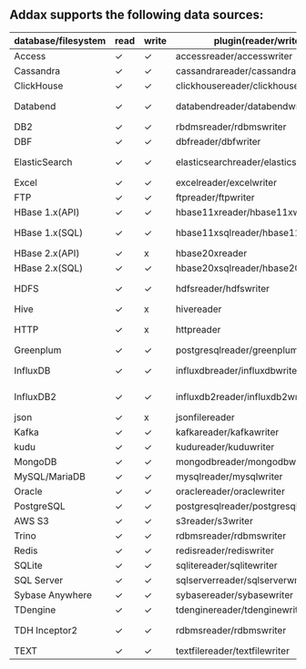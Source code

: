 ## Addax supports the following data sources:

| database/filesystem | read | write | plugin(reader/writer)                   | memo                            |
|---------------------|------|-------|-----------------------------------------|---------------------------------|
| Access              | ✓    | ✓     | accessreader/accesswriter               | suuport [Access][9]             |
| Cassandra           | ✓    | ✓     | cassandrareader/cassandrawriter         |                                 |
| ClickHouse          | ✓    | ✓     | clickhousereader/clickhousewriter       |                                 |
| Databend            | ✓    | ✓     | databendreader/databendwriter           | support [Databend][8]           |
| DB2                 | ✓    | ✓     | rbdmsreader/rdbmswriter                 | not fully tested                |
| DBF                 | ✓    | ✓     | dbfreader/dbfwriter                     |                                 |
| ElasticSearch       | ✓    | ✓     | elasticsearchreader/elasticsearchwriter | originally from [@Kestrong][1]  |
| Excel               | ✓    | ✓     | excelreader/excelwriter                 |                                 |
| FTP                 | ✓    | ✓     | ftpreader/ftpwriter                     |                                 |
| HBase 1.x(API)      | ✓    | ✓     | hbase11xreader/hbase11xwriter           | use HBASE API                   |
| HBase 1.x(SQL)      | ✓    | ✓     | hbase11xsqlreader/hbase11xsqlwriter     | use Phoenix[Phoenix][2]         |
| HBase 2.x(API)      | ✓    | x     | hbase20xreader                          | use HBase API                   |
| HBase 2.x(SQL)      | ✓    | ✓     | hbase20xsqlreader/hbase20xsqlwriter     | via [Phoenix][2]                |
| HDFS                | ✓    | ✓     | hdfsreader/hdfswriter                   | support HDFS 2.0 or later       |
| Hive                | ✓    | x     | hivereader                              |                                 |
| HTTP                | ✓    | x     | httpreader                              | support RestFul API             |
| Greenplum           | ✓    | ✓     | postgresqlreader/greenplumwriter        |                                 |
| InfluxDB            | ✓    | ✓     | influxdbreader/influxdbwriter           | ONLY support InfluxDB 1.x       |
| InfluxDB2           | ✓    | ✓     | influxdb2reader/influxdb2writer         | ONLY InfluxDB 2.0 or later      |
| json                | ✓    | x     | jsonfilereader                          |                                 |
| Kafka               | ✓    | ✓     | kafkareader/kafkawriter                 |                                 |
| kudu                | ✓    | ✓     | kudureader/kuduwriter                   |                                 |
| MongoDB             | ✓    | ✓     | mongodbreader/mongodbwriter             |                                 |
| MySQL/MariaDB       | ✓    | ✓     | mysqlreader/mysqlwriter                 |                                 |
| Oracle              | ✓    | ✓     | oraclereader/oraclewriter               |                                 |
| PostgreSQL          | ✓    | ✓     | postgresqlreader/postgresqlwriter       |                                 |
| AWS S3              | ✓    | ✓     | s3reader/s3writer                       | [AWS S3][6], [MinIO][7]         |
| Trino               | ✓    | ✓     | rdbmsreader/rdbmswriter                 | [trino][3]                      |
| Redis               | ✓    | ✓     | redisreader/rediswriter                 |                                 |
| SQLite              | ✓    | ✓     | sqlitereader/sqlitewriter               |                                 |
| SQL Server          | ✓    | ✓     | sqlserverreader/sqlserverwriter         |                                 |
| Sybase Anywhere     | ✓    | ✓     | sybasereader/sybasewriter               |                                 |
| TDengine            | ✓    | ✓     | tdenginereader/tdenginewriter           | [TDengine][4]                   |
| TDH Inceptor2       | ✓    | ✓     | rdbmsreader/rdbmswriter                 | [Transwarp TDH][5] 5.1 or later |
| TEXT                | ✓    | ✓     | textfilereader/textfilewriter           |                                 |

[1]: https://github.com/Kestrong/datax-elasticsearch

[2]: https://phoenix.apache.org

[3]: https://trino.io

[4]: https://www.taosdata.com/cn/

[5]: http://transwarp.cn/

[6]: https://aws.amazon.com/s3

[7]: https://min.io/

[8]: https://databend.rs

[9]: https://en.wikipedia.org/wiki/Microsoft_Access
